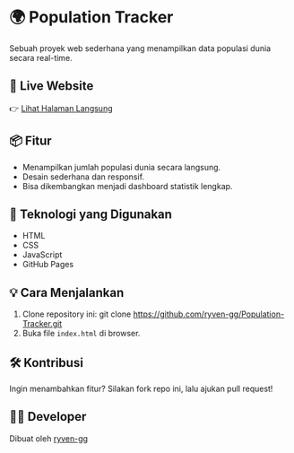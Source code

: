 # 🌍 Population Tracker

Sebuah proyek web sederhana yang menampilkan data populasi dunia secara real-time.

## 🔗 Live Website
👉 [Lihat Halaman Langsung](https://ryven-gg.github.io/Population-Tracker)

## 📦 Fitur
- Menampilkan jumlah populasi dunia secara langsung.
- Desain sederhana dan responsif.
- Bisa dikembangkan menjadi dashboard statistik lengkap.

## 📁 Teknologi yang Digunakan
- HTML
- CSS
- JavaScript
- GitHub Pages

## 💡 Cara Menjalankan
1. Clone repository ini:
git clone https://github.com/ryven-gg/Population-Tracker.git
2. Buka file `index.html` di browser.

## 🛠️ Kontribusi
Ingin menambahkan fitur? Silakan fork repo ini, lalu ajukan pull request!

## 🧑‍💻 Developer
Dibuat oleh [ryven-gg](https://github.com/ryven-gg)
